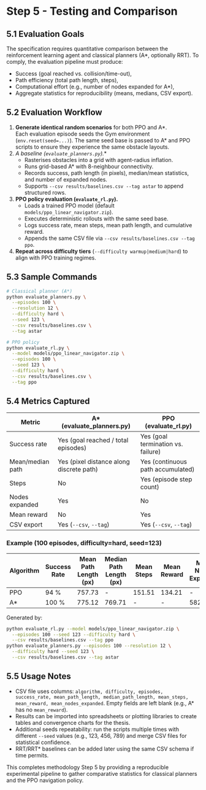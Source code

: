# Step 5 - Testing and Comparison

## 5.1 Evaluation Goals
The specification requires quantitative comparison between the reinforcement learning agent and classical planners (A*, optionally RRT). To comply, the evaluation pipeline must produce:
- Success (goal reached vs. collision/time-out),
- Path efficiency (total path length, steps),
- Computational effort (e.g., number of nodes expanded for A*),
- Aggregate statistics for reproducibility (means, medians, CSV export).

## 5.2 Evaluation Workflow
1. **Generate identical random scenarios** for both PPO and A*.  
   Each evaluation episode seeds the Gym environment (`env.reset(seed=...)`). The same seed base is passed to A* and PPO scripts to ensure they experience the same obstacle layouts.
2. **A* baseline (`evaluate_planners.py`).**  
   - Rasterises obstacles into a grid with agent-radius inflation.  
   - Runs grid-based A* with 8-neighbour connectivity.  
   - Records success, path length (in pixels), median/mean statistics, and number of expanded nodes.  
   - Supports `--csv results/baselines.csv --tag astar` to append structured rows.
3. **PPO policy evaluation (`evaluate_rl.py`).**  
   - Loads a trained PPO model (default `models/ppo_linear_navigator.zip`).  
   - Executes deterministic rollouts with the same seed base.  
   - Logs success rate, mean steps, mean path length, and cumulative reward.  
   - Appends the same CSV file via `--csv results/baselines.csv --tag ppo`.
4. **Repeat across difficulty tiers** (`--difficulty warmup|medium|hard`) to align with PPO training regimes.

## 5.3 Sample Commands
```bash
# Classical planner (A*)
python evaluate_planners.py \
  --episodes 100 \
  --resolution 12 \
  --difficulty hard \
  --seed 123 \
  --csv results/baselines.csv \
  --tag astar

# PPO policy
python evaluate_rl.py \
  --model models/ppo_linear_navigator.zip \
  --episodes 100 \
  --seed 123 \
  --difficulty hard \
  --csv results/baselines.csv \
  --tag ppo
```

## 5.4 Metrics Captured
| Metric                | A* (evaluate_planners.py)              | PPO (evaluate_rl.py)                  |
|-----------------------|----------------------------------------|---------------------------------------|
| Success rate          | Yes (goal reached / total episodes)      | Yes (goal termination vs. failure)      |
| Mean/median path      | Yes (pixel distance along discrete path) | Yes (continuous path accumulated)       |
| Steps                 | No                                      | Yes (episode step count)                |
| Nodes expanded        | Yes                                      | No                                     |
| Mean reward           | No                                      | Yes                                     |
| CSV export            | Yes (`--csv`, `--tag`)                   | Yes (`--csv`, `--tag`)                  |

### Example (100 episodes, difficulty=hard, seed=123)

| Algorithm | Success Rate | Mean Path Length (px) | Median Path Length (px) | Mean Steps | Mean Reward | Mean Nodes Expanded |
|-----------|--------------|-----------------------|-------------------------|------------|-------------|---------------------|
| PPO       | 94 %         | 757.73                | -                       | 151.51     | 134.21      | -                   |
| A*        | 100 %        | 775.12                | 769.71                  | -          | -           | 582.76              |

Generated by:
```bash
python evaluate_rl.py --model models/ppo_linear_navigator.zip \
  --episodes 100 --seed 123 --difficulty hard \
  --csv results/baselines.csv --tag ppo
python evaluate_planners.py --episodes 100 --resolution 12 \
  --difficulty hard --seed 123 \
  --csv results/baselines.csv --tag astar
```

## 5.5 Usage Notes
- CSV file uses columns: `algorithm, difficulty, episodes, success_rate, mean_path_length, median_path_length, mean_steps, mean_reward, mean_nodes_expanded`. Empty fields are left blank (e.g., A* has no `mean_reward`).
- Results can be imported into spreadsheets or plotting libraries to create tables and convergence charts for the thesis.
- Additional seeds repeatability: run the scripts multiple times with different `--seed` values (e.g., 123, 456, 789) and merge CSV files for statistical confidence.
- RRT/RRT* baselines can be added later using the same CSV schema if time permits.

This completes methodology Step 5 by providing a reproducible experimental pipeline to gather comparative statistics for classical planners and the PPO navigation policy.
